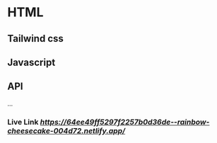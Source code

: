 # HTML
## Tailwind css
## Javascript
## API
...
### Live Link ***https://64ee49ff5297f2257b0d36de--rainbow-cheesecake-004d72.netlify.app/***

